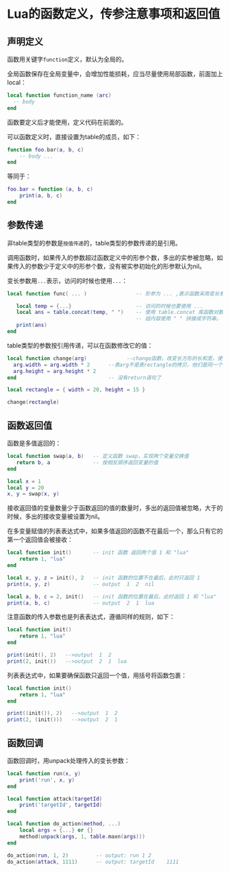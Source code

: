 # Lua的函数定义，传参注意事项和返回值
<!-- toc -->

## 声明定义

函数用关键字`function`定义，默认为全局的。

全局函数保存在全局变量中，会增加性能损耗，应当尽量使用局部函数，前面加上local：

```lua
local function function_name (arc)
  -- body
end
```

函数要定义后才能使用，定义代码在前面的。

可以函数定义时，直接设置为table的成员，如下：

```lua
function foo.bar(a, b, c)
    -- body ...
end
```

等同于：

```lua
foo.bar = function (a, b, c)
    print(a, b, c)
end
```

## 参数传递

非table类型的参数是`按值传递`的，table类型的参数传递的是引用。

调用函数时，如果传入的参数超过函数定义中的形参个数，多出的实参被忽略，如果传入的参数少于定义中的形参个数，没有被实参初始化的形参默认为nil。

变长参数用`...`表示，访问的时候也使用`...`：

```lua
local function func( ... )                -- 形参为 ... ,表示函数采用变长参数

   local temp = {...}                     -- 访问的时候也要使用 ...
   local ans = table.concat(temp, " ")    -- 使用 table.concat 库函数对数
                                          -- 组内容使用 " " 拼接成字符串。
   print(ans)
end
```

table类型的参数按引用传递，可以在函数修改它的值：

```lua
local function change(arg)             --change函数，改变长方形的长和宽，使其各增长一倍
  arg.width = arg.width * 2      --表arg不是表rectangle的拷贝，他们是同一个表
  arg.height = arg.height * 2
end                              -- 没有return语句了

local rectangle = { width = 20, height = 15 }

change(rectangle)
```

## 函数返回值

函数是多值返回的：

```lua
local function swap(a, b)   -- 定义函数 swap，实现两个变量交换值
   return b, a              -- 按相反顺序返回变量的值
end

local x = 1
local y = 20
x, y = swap(x, y)    
```

接收返回值的变量数量少于函数返回的值的数量时，多出的返回值被忽略，大于的时候，多出的接收变量被设置为nil。

在多变量赋值的列表表达式中，如果多值返回的函数不在最后一个，那么只有它的第一个返回值会被接收：

```lua
local function init()       -- init 函数 返回两个值 1 和 "lua"
    return 1, "lua"
end

local x, y, z = init(), 2   -- init 函数的位置不在最后，此时只返回 1
print(x, y, z)              -- output  1  2  nil

local a, b, c = 2, init()   -- init 函数的位置在最后，此时返回 1 和 "lua"
print(a, b, c)              -- output  2  1  lua
```

注意函数的传入参数也是列表表达式，遵循同样的规则，如下：

```lua
local function init()
    return 1, "lua"
end

print(init(), 2)   -->output  1  2
print(2, init())   -->output  2  1  lua
```

列表表达式中，如果要确保函数只返回一个值，用括号将函数包裹：

```lua
local function init()
    return 1, "lua"
end

print((init()), 2)   -->output  1  2
print(2, (init()))   -->output  2  1
```

## 函数回调

函数回调时，用unpack处理传入的变长参数：

```lua
local function run(x, y)
    print('run', x, y)
end

local function attack(targetId)
    print('targetId', targetId)
end

local function do_action(method, ...)
    local args = {...} or {}
    method(unpack(args, 1, table.maxn(args)))
end

do_action(run, 1, 2)         -- output: run 1 2
do_action(attack, 1111)      -- output: targetId    1111
```
